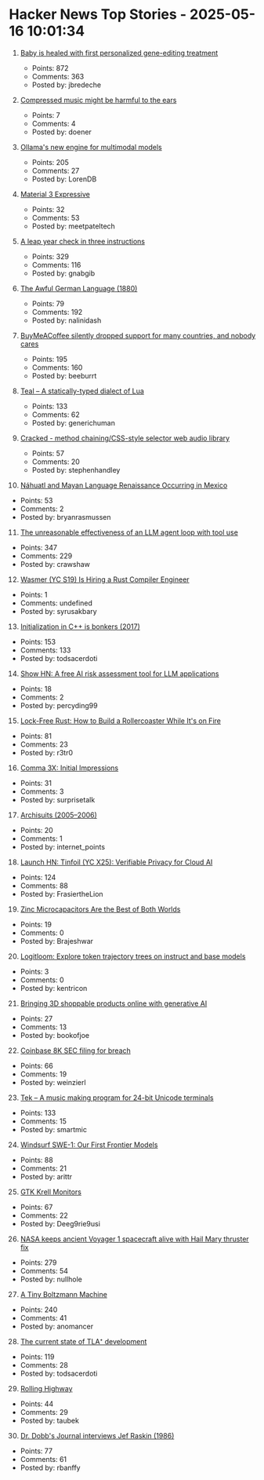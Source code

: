 # Hacker News Top Stories - 2025-05-16 10:01:34

1. [Baby is healed with first personalized gene-editing treatment](https://www.nytimes.com/2025/05/15/health/gene-editing-personalized-rare-disorders.html)
   - Points: 872
   - Comments: 363
   - Posted by: jbredeche

2. [Compressed music might be harmful to the ears](https://www.economist.com/science-and-technology/2025/05/07/compressed-music-might-be-harmful-to-the-ears)
   - Points: 7
   - Comments: 4
   - Posted by: doener

3. [Ollama's new engine for multimodal models](https://ollama.com/blog/multimodal-models)
   - Points: 205
   - Comments: 27
   - Posted by: LorenDB

4. [Material 3 Expressive](https://design.google/library/expressive-material-design-google-research)
   - Points: 32
   - Comments: 53
   - Posted by: meetpateltech

5. [A leap year check in three instructions](https://hueffner.de/falk/blog/a-leap-year-check-in-three-instructions.html)
   - Points: 329
   - Comments: 116
   - Posted by: gnabgib

6. [The Awful German Language (1880)](https://faculty.georgetown.edu/jod/texts/twain.german.html)
   - Points: 79
   - Comments: 192
   - Posted by: nalinidash

7. [BuyMeACoffee silently dropped support for many countries, and nobody cares](https://zverok.space/blog/2024-08-08-bmac-snafu.html)
   - Points: 195
   - Comments: 160
   - Posted by: beeburrt

8. [Teal – A statically-typed dialect of Lua](https://teal-language.org/)
   - Points: 133
   - Comments: 62
   - Posted by: generichuman

9. [Cracked - method chaining/CSS-style selector web audio library](https://github.com/billorcutt/i_dropped_my_phone_the_screen_cracked)
   - Points: 57
   - Comments: 20
   - Posted by: stephenhandley

10. [Náhuatl and Mayan Language Renaissance Occurring in Mexico](https://yucatanmagazine.com/mayan-language-renaissance/)
   - Points: 53
   - Comments: 2
   - Posted by: bryanrasmussen

11. [The unreasonable effectiveness of an LLM agent loop with tool use](https://sketch.dev/blog/agent-loop)
   - Points: 347
   - Comments: 229
   - Posted by: crawshaw

12. [Wasmer (YC S19) Is Hiring a Rust Compiler Engineer](https://www.workatastartup.com/jobs/15822)
   - Points: 1
   - Comments: undefined
   - Posted by: syrusakbary

13. [Initialization in C++ is bonkers (2017)](https://blog.tartanllama.xyz/initialization-is-bonkers/)
   - Points: 153
   - Comments: 133
   - Posted by: todsacerdoti

14. [Show HN: A free AI risk assessment tool for LLM applications](https://www.gettavo.com/app)
   - Points: 18
   - Comments: 2
   - Posted by: percyding99

15. [Lock-Free Rust: How to Build a Rollercoaster While It's on Fire](https://yeet.cx/blog/lock-free-rust/)
   - Points: 81
   - Comments: 23
   - Posted by: r3tr0

16. [Comma 3X: Initial Impressions](https://beesbuzz.biz/blog/14719-Comma-3X-Initial-impressions)
   - Points: 31
   - Comments: 3
   - Posted by: surprisetalk

17. [Archisuits (2005–2006)](https://insecurespaces.net/archisuits-2005-2006/)
   - Points: 20
   - Comments: 1
   - Posted by: internet_points

18. [Launch HN: Tinfoil (YC X25): Verifiable Privacy for Cloud AI](undefined)
   - Points: 124
   - Comments: 88
   - Posted by: FrasiertheLion

19. [Zinc Microcapacitors Are the Best of Both Worlds](https://spectrum.ieee.org/zinc-microcapacitor)
   - Points: 19
   - Comments: 0
   - Posted by: Brajeshwar

20. [Logitloom: Explore token trajectory trees on instruct and base models](https://github.com/vgel/logitloom)
   - Points: 3
   - Comments: 0
   - Posted by: kentricon

21. [Bringing 3D shoppable products online with generative AI](https://research.google/blog/bringing-3d-shoppable-products-online-with-generative-ai/)
   - Points: 27
   - Comments: 13
   - Posted by: bookofjoe

22. [Coinbase 8K SEC filing for breach](https://www.sec.gov/ix?doc=/Archives/edgar/data/1679788/000167978825000094/coin-20250514.htm)
   - Points: 66
   - Comments: 19
   - Posted by: weinzierl

23. [Tek – A music making program for 24-bit Unicode terminals](https://codeberg.org/unspeaker/tek)
   - Points: 133
   - Comments: 15
   - Posted by: smartmic

24. [Windsurf SWE-1: Our First Frontier Models](https://windsurf.com/blog/windsurf-wave-9-swe-1)
   - Points: 88
   - Comments: 21
   - Posted by: arittr

25. [GTK Krell Monitors](https://gkrellm.srcbox.net/)
   - Points: 67
   - Comments: 22
   - Posted by: Deeg9rie9usi

26. [NASA keeps ancient Voyager 1 spacecraft alive with Hail Mary thruster fix](https://www.theregister.com/2025/05/15/voyager_1_survives_with_thruster_fix/)
   - Points: 279
   - Comments: 54
   - Posted by: nullhole

27. [A Tiny Boltzmann Machine](https://eoinmurray.info/boltzmann-machine)
   - Points: 240
   - Comments: 41
   - Posted by: anomancer

28. [The current state of TLA⁺ development](https://ahelwer.ca/post/2025-05-15-tla-dev-status/)
   - Points: 119
   - Comments: 28
   - Posted by: todsacerdoti

29. [Rolling Highway](https://en.wikipedia.org/wiki/Rolling_highway)
   - Points: 44
   - Comments: 29
   - Posted by: taubek

30. [Dr. Dobb's Journal interviews Jef Raskin (1986)](https://computeradsfromthepast.substack.com/p/dr-dobbs-journal-interviews-jef-raskin)
   - Points: 77
   - Comments: 61
   - Posted by: rbanffy

